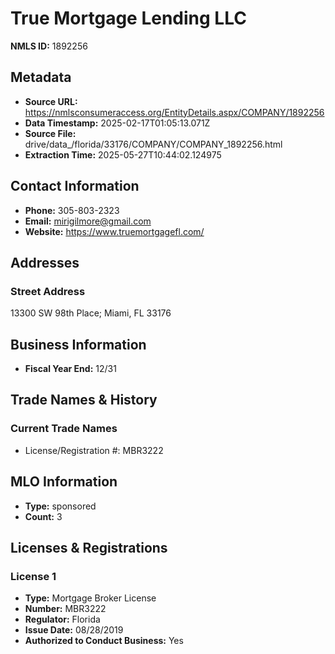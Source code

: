# True Mortgage Lending LLC

**NMLS ID:** 1892256

## Metadata
- **Source URL:** https://nmlsconsumeraccess.org/EntityDetails.aspx/COMPANY/1892256
- **Data Timestamp:** 2025-02-17T01:05:13.071Z
- **Source File:** drive/data_/florida/33176/COMPANY/COMPANY_1892256.html
- **Extraction Time:** 2025-05-27T10:44:02.124975

## Contact Information
- **Phone:** 305-803-2323
- **Email:** mirigilmore@gmail.com
- **Website:** https://www.truemortgagefl.com/

## Addresses
### Street Address
13300 SW 98th Place; Miami, FL 33176

## Business Information
- **Fiscal Year End:** 12/31

## Trade Names & History
### Current Trade Names
- License/Registration #: MBR3222

## MLO Information
- **Type:** sponsored
- **Count:** 3

## Licenses & Registrations

### License 1
- **Type:** Mortgage Broker License
- **Number:** MBR3222
- **Regulator:** Florida
- **Issue Date:** 08/28/2019
- **Authorized to Conduct Business:** Yes
